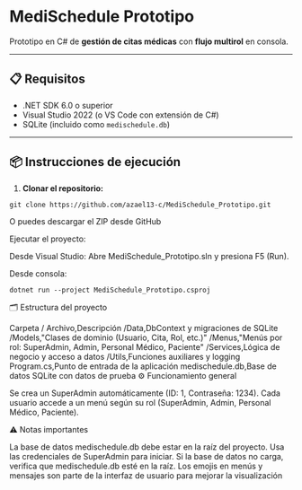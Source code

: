 # MediSchedule Prototipo

Prototipo en C# de **gestión de citas médicas** con **flujo multirol** en consola.

---

## 📋 Requisitos

- .NET SDK 6.0 o superior
- Visual Studio 2022 (o VS Code con extensión de C#)
- SQLite (incluido como `medischedule.db`)

---

## 📦 Instrucciones de ejecución

1. **Clonar el repositorio:**
```
git clone https://github.com/azael13-c/MediSchedule_Prototipo.git
```
O puedes descargar el ZIP desde GitHub

Ejecutar el proyecto:

Desde Visual Studio: Abre MediSchedule_Prototipo.sln y presiona F5 (Run).

Desde consola:
```
dotnet run --project MediSchedule_Prototipo.csproj
```
🗂 Estructura del proyecto

Carpeta / Archivo,Descripción
/Data,DbContext y migraciones de SQLite
/Models,"Clases de dominio (Usuario, Cita, Rol, etc.)"
/Menus,"Menús por rol: SuperAdmin, Admin, Personal Médico, Paciente"
/Services,Lógica de negocio y acceso a datos
/Utils,Funciones auxiliares y logging
Program.cs,Punto de entrada de la aplicación
medischedule.db,Base de datos SQLite con datos de prueba
⚙️ Funcionamiento general

Se crea un SuperAdmin automáticamente (ID: 1, Contraseña: 1234).
Cada usuario accede a un menú según su rol (SuperAdmin, Admin, Personal Médico, Paciente).

⚠️ Notas importantes

La base de datos medischedule.db debe estar en la raíz del proyecto.
Usa las credenciales de SuperAdmin para iniciar.
Si la base de datos no carga, verifica que medischedule.db esté en la raíz.
Los emojis en menús y mensajes son parte de la interfaz de usuario para mejorar la visualización
